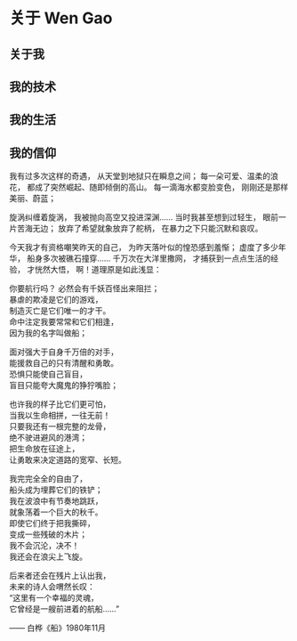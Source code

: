 # 关于 Wen Gao


## 关于我

## 我的技术

## 我的生活

## 我的信仰

我有过多次这样的奇遇，
从天堂到地狱只在瞬息之间；
每一朵可爱、温柔的浪花，
都成了突然崛起、随即倾倒的高山。
每一滴海水都变脸变色，
刚刚还是那样美丽、蔚蓝；

旋涡纠缠着旋涡，
我被抛向高空又投进深渊……
当时我甚至想到过轻生，
眼前一片苦海无边；
放弃了希望就象放弃了舵柄，
在暴力之下只能沉默和哀叹。

今天我才有资格嘲笑昨天的自己，
为昨天落叶似的惶恐感到羞惭；
虚度了多少年华，
船身多次被礁石撞穿……
千万次在大洋里撒网，
才捕获到一点点生活的经验，
才恍然大悟，
啊！道理原是如此浅显：

你要航行吗？
必然会有千妖百怪出来阻拦；  
暴虐的欺凌是它们的游戏，  
制造灭亡是它们唯一的才干。  
命中注定我要常常和它们相逢，  
因为我的名字叫做船；  

面对强大于自身千万倍的对手，  
能援救自己的只有清醒和勇敢。  
恐惧只能使自己盲目，  
盲目只能夸大魔鬼的狰狞嘴脸；  

也许我的样子比它们更可怕，  
当我以生命相拼，一往无前！  
只要我还有一根完整的龙骨，  
绝不驶进避风的港湾；  
把生命放在征途上，  
让勇敢来决定道路的宽窄、长短。  

我完完全全的自由了，  
船头成为埋葬它们的铁铲；  
我在波浪中有节奏地跳跃，  
就象荡着一个巨大的秋千。  
即使它们终于把我撕碎，  
变成一些残破的木片；  
我不会沉沦，决不！  
我还会在浪尖上飞旋。  

后来者还会在残片上认出我，  
未来的诗人会喟然长叹：  
“这里有一个幸福的灵魂，  
它曾经是一艘前进着的航船……”

—— 白桦《船》1980年11月
